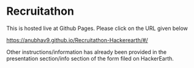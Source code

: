 # Recruitathon

This is hosted live at Github Pages. Please click on the URL given below

https://anubhav9.github.io/Recruitathon-Hackerearth/#/


Other instructions/information has already been provided in the presentation section/info section of the form filed on HackerEarth.
